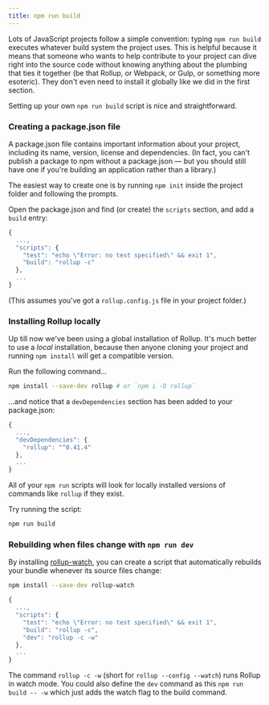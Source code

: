 ```yaml
---
title: npm run build
---
```


Lots of JavaScript projects follow a simple convention: typing `npm run build` executes whatever build system the project uses. This is helpful because it means that someone who wants to help contribute to your project can dive right into the source code without knowing anything about the plumbing that ties it together (be that Rollup, or Webpack, or Gulp, or something more esoteric). They don't even need to install it globally like we did in the first section.

Setting up your own `npm run build` script is nice and straightforward.

### Creating a package.json file

A package.json file contains important information about your project, including its name, version, license and dependencies. (In fact, you can't publish a package to npm without a package.json — but you should still have one if you're building an application rather than a library.)

The easiest way to create one is by running `npm init` inside the project folder and following the prompts.

Open the package.json and find (or create) the `scripts` section, and add a `build` entry:

```js
{
  ...,
  "scripts": {
    "test": "echo \"Error: no test specified\" && exit 1",
    "build": "rollup -c"
  },
  ...
}
```

(This assumes you've got a `rollup.config.js` file in your project folder.)


### Installing Rollup locally

Up till now we've been using a global installation of Rollup. It's much better to use a *local* installation, because then anyone cloning your project and running `npm install` will get a compatible version.

Run the following command...

```bash
npm install --save-dev rollup # or `npm i -D rollup`
```

...and notice that a `devDependencies` section has been added to your package.json:

```js
{
  ...,
  "devDependencies": {
    "rollup": "^0.41.4"
  },
  ...
}
```

All of your `npm run` scripts will look for locally installed versions of commands like `rollup` if they exist.

Try running the script:

```bash
npm run build
```


### Rebuilding when files change with `npm run dev`

By installing [rollup-watch](https://github.com/rollup/rollup-watch), you can create a script that automatically rebuilds your bundle whenever its source files change:

```bash
npm install --save-dev rollup-watch
```

```js
{
  ...,
  "scripts": {
    "test": "echo \"Error: no test specified\" && exit 1",
    "build": "rollup -c",
    "dev": "rollup -c -w"
  },
  ...
}
```

The command `rollup -c -w` (short for `rollup --config --watch`) runs Rollup in watch mode. You could also define the `dev` command as this `npm run build -- -w` which just adds the watch flag to the build command.  
